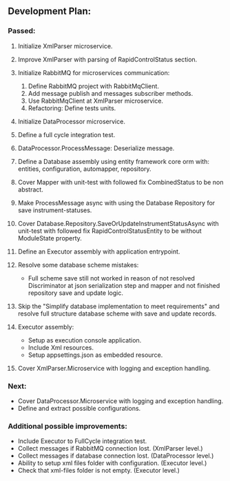 ## Development Plan:

### Passed:

1. Initialize XmlParser microservice.
2. Improve XmlParser with parsing of RapidControlStatus section.
3. Initialize RabbitMQ for microservices communication:

   1. Define RabbitMQ project with RabbitMqClient.
   2. Add message publish and messages subscriber methods.
   3. Use RabbitMqClient at XmlParser microservice.
   4. Refactoring: Define tests units.

4. Initialize DataProcessor microservice.
5. Define a full cycle integration test.
6. DataProcessor.ProcessMessage: Deserialize message.
7. Define a Database assembly using entity framework core orm with: entities, configuration, automapper, repository.
8. Cover Mapper with unit-test with followed fix CombinedStatus to be non abstract.
9. Make ProcessMessage async with using the Database Repository for save instrument-statuses.
10. Cover Database.Repository.SaveOrUpdateInstrumentStatusAsync with unit-test with followed fix RapidControlStatusEntity to be without ModuleState property.
11. Define an Executor assembly with application entrypoint.
12. Resolve some database scheme mistakes: 

    - Full scheme save still not worked in reason of not resolved Discriminator at json serialization step and mapper and not finished repository save and update logic.

13. Skip the "Simplify database implementation to meet requirements" and resolve full structure database scheme with save and update records.
14. Executor assembly:

    - Setup as execution console application. 
    - Include Xml resources. 
    - Setup appsettings.json as embedded resource.

15. Cover XmlParser.Microservice with logging and exception handling.

### Next:

- Cover DataProcessor.Microservice with logging and exception handling.
- Define and extract possible configurations.

### Additional possible improvements:

- Include Executor to FullCycle integration test.
- Collect messages if RabbitMQ connection lost. (XmlParser level.)
- Collect messages if database connection lost. (DataProcessor level.)
- Ability to setup xml files folder with configuration. (Executor level.)
- Check that xml-files folder is not empty. (Executor level.)